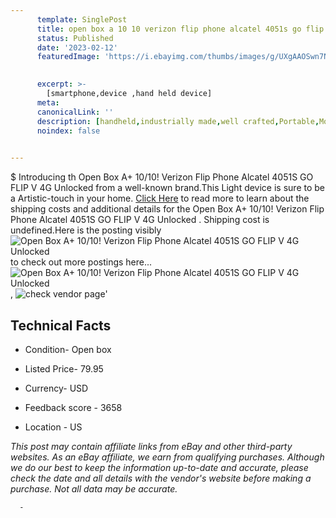 ```yaml
---
      template: SinglePost
      title: open box a 10 10 verizon flip phone alcatel 4051s go flip v 4g unlocked 
      status: Published
      date: '2023-02-12'
      featuredImage: 'https://i.ebayimg.com/thumbs/images/g/UXgAAOSwn7Nj0rFj/s-l225.jpg'
       

      excerpt: >-
        [smartphone,device ,hand held device]
      meta:
      canonicalLink: ''
      description: [handheld,industrially made,well crafted,Portable,Mobile,Compact,Convenient,Lightweight,Maneuverable,Man-portable,Miniature,Carriable,Hand-held,Light,Holdable,Transportable,Mobile device,Pocket-sized,On-the-go,Wireless,Cordless,Compact size,Convenient size, smartphone,device ,hand held device]
      noindex: false
      

---
```

$
      Introducing th Open Box A+ 10/10! Verizon Flip Phone Alcatel 4051S GO FLIP V 4G Unlocked  from a well-known brand.This Light device  is sure to be a Artistic-touch in your home. [Click Here](https://www.ebay.com/itm/124228034498?hash=item1cec915fc2%3Ag%3AUXgAAOSwn7Nj0rFj&amdata=enc%3AAQAHAAAA4GXXi64mk4TmCjT3R1wG7sKLYVW3WkoZD0bK6n%2BAwbFiJWxlrZR47qY0YgEYV%2FIB8tLZ9ZHRfqiP7CoZJ6hZZxl8Q6%2FPJU%2Fsl5Brum%2BXT%2B1OZjEpztMY8KVjF3qswYJiYNzVYekQ%2FghD%2BBvfB4wi0RvqLKsLmRkQRMai%2FIJ6J68WOlPP%2Fdxlx4znGNwi7JAd0fU9upBXqqbOdvM2TxwpvyveaQgS1qQl1VSMeuDfh71WyYgV7qvR%2BSmMpsCq7jOLTUEN2z4AphSTNo8jPMbCpoRK5wfAZ5R1AVpFatB7yhtt&mkevt=1&mkcid=1&mkrid=711-53200-19255-0&campid=%253CePNCampaignId%253E&customid=%253CreferenceId%253E&toolid=10049) to read more to learn about the shipping costs and additional details for the Open Box A+ 10/10! Verizon Flip Phone Alcatel 4051S GO FLIP V 4G Unlocked . Shipping cost is undefined.Here is the posting visibly ![Open Box A+ 10/10! Verizon Flip Phone Alcatel 4051S GO FLIP V 4G Unlocked ](https://i.ebayimg.com/thumbs/images/g/UXgAAOSwn7Nj0rFj/s-l225.jpg) to check out more postings here... ![Open Box A+ 10/10! Verizon Flip Phone Alcatel 4051S GO FLIP V 4G Unlocked ](https://i.ebayimg.com/images/g/UXgAAOSwn7Nj0rFj/s-l1600.jpg), ![check vendor page](https://origin-galleryplus.ebayimg.com/ws/web/124228034498_2_0_1/225x225.jpg)'

      

 ## Technical Facts 



     
      

 - Condition- Open box 


      

 - Listed Price- 79.95 


      

 - Currency- USD 


      

 - Feedback score - 3658 


      

 - Location - US 


      
      

 *_This post may contain affiliate links from eBay and other third-party websites. As an eBay affiliate, we earn from qualifying purchases. Although we do our best to keep the information up-to-date and accurate, please check the date and all details with the vendor's website before making a purchase. Not all data may be accurate._*




      -
